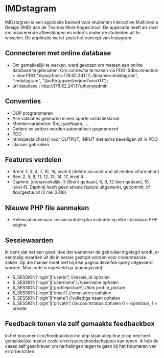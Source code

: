 # IMDstagram
IMDstagram is een applicatie bedoelt voor studenten Interactive Multimedia Design (IMD) aan de Thomas More hogeschool. De applicatie heeft als doel om inspirerende afbeeldingen en video's onder de studenten uit te wisselen. De applicatie werkt zoals het concept van Instagram.

## Connecteren met online database
- Om gemakkelijk te werken, werd gekozen om meteen een online database te gebruiken. Om connectie te maken via PDO:
$dbconnection = new PDO("mysql:host=178.62.241.17; dbname=imdstagram", "imdstagram", "[lavfte{gqwedzsrjme7xsmXU");
- url database : http://178.62.241.17/phpmyadmin

## Conventies
- OOP programmeren
- Alle validaties gebeuren in een aparte validatieklasse
- Membervariabelen: $m_typeNaam, ...
- Getters en setters worden automatisch gegenereerd
- PDO
- htmlspecialchars() voor OUTPUT, INPUT niet extra beveiligen zit in PDO
- classes gebruiken

## Features verdelen
- Brent: 1, 3, 4, 7, 10, 16, level 4 (delete account and all related information)
- Ben: 2, 5, 8, 11, 12, 13, 14, 17, level 4
- Daphné: [oorspronkelijk: 3 (Brent gedaan), 6, 9, 12 (ben gedaan), 15, level 4]. Daphné heeft geen enkele feature uitgewerkt, gecommit, of doorgestuurd (2 mei 2016).

## Nieuwe PHP file aanmaken
- Helemaal bovenaan sessiecontrole.php includen op elke standaard PHP pagina.

## Sessiewaarden
Ik denk dat het een goed idee dat wanenner de gebruiker ingelogd wordt, er eenmalig waarden uit db in sessie gestopt worden voor onderstaande zaken. Op die manier moet niet bij elke pagina dezelfde query uitgevoerd worden. Mijn code is ingesteld op (dummycode):
- $_SESSION['login']['userid'] //sessie_id ophalen
- $_SESSION['login']['username'] //username ophalen
- $_SESSION['login']['profilepicture']  //link profile_picture
- $_SESSION['login']['email'] //emailadres ophalen
- $_SESSION['login']['name'] //volledige naam ophalen
- $_SESSION['login']['private'] //accountstatus ophalen 0 = openbaar, 1 = private

## Feedback tonen via zelf gemaakte feedbackbox
In het document inc/feedbackbox.inc.php staat uileg hoe je op een heel gemakkelijke manier coole error/succesboodschappen kan tonen. Ik heb de cases zelf geschreven om herhalingen tegen te gaan bij het forumeren van errorberichten.
